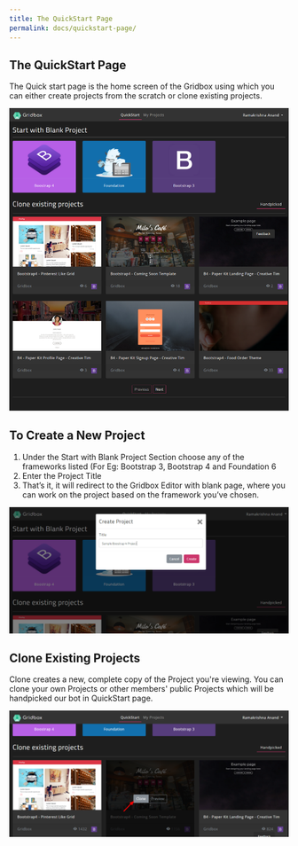 ```yaml
---
title: The QuickStart Page
permalink: docs/quickstart-page/
---
```


## The QuickStart Page
The Quick start page is the home screen of the Gridbox using which you can either create projects from the scratch or clone existing projects.

<img src="/img/quickstart_screen.png" alt="Gridbox Quickstart Page "/>

## To Create a New Project 

<ol>
<li>Under the  Start with Blank Project Section choose any of the frameworks listed (For Eg: Bootstrap 3, Bootstrap 4 and Foundation 6</li>

<li>Enter the Project Title </li>
<li>That’s it, it will redirect to the Gridbox Editor with blank page, where you can work on the project based on the framework you’ve chosen. </li>
</ol>

<img src="img/quickstart_create_project.png" alt="Gridbox Quickstart Create Project"/>

## Clone Existing Projects

Clone creates a new, complete copy of the Project you're viewing. You can clone your own Projects or other members' public Projects which will be handpicked our bot in QuickStart page.

<img src="img/quickstart_clone.png" alt="Gridbox Quickstart Clone Existing Projects"/>
